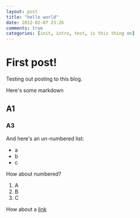 ```yaml
---
layout: post
title: "hello world"
date: 2012-02-07 23:26
comments: true
categories: [init, intro, test, is this thing on]
---
```

First post!
===========

Testing out posting to this blog.

Here's some markdown

A1
--

### A3 ###

And here's an un-numbered list:
* a
* b
* c

How about numbered?
1. A
2. B
3. C

How about a [link](http://sct.tl)
